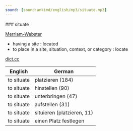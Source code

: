 ```yaml
---
sound: [sound:ankimd/english/mp3/situate.mp3]
---
```


\### situate

[Merriam-Webster](https://www.merriam-webster.com/dictionary/situate)

- having a site : located
- to place in a site, situation, context, or category : locate

[dict.cc](https://www.dict.cc/situate)

| English        | German       |
| -------------- | ------------ |
| to situate | platzieren (184) |
| to situate | hinstellen (90) |
| to situate | unterbringen (47) |
| to situate | aufstellen (31) |
| to situate | situieren (platzieren, 11) |
| to situate | einen Platz festlegen |
